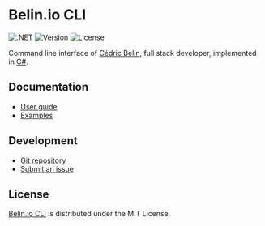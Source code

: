 # Belin.io CLI
![.NET](https://badgen.net/badge/.net/%3E%3D9.0/green) ![Version](https://badgen.net/badge/project/v2.6.0/blue) ![License](https://badgen.net/badge/license/MIT/blue)

Command line interface of [Cédric Belin](https://cedric-belin.fr), full stack developer,
implemented in [C#](https://learn.microsoft.com/en-us/dotnet/csharp).

## Documentation
- [User guide](https://github.com/cedx/cli/wiki)
- [Examples](https://github.com/cedx/cli/tree/main/example)

## Development
- [Git repository](https://github.com/cedx/cli)
- [Submit an issue](https://github.com/cedx/cli/issues)

## License
[Belin.io CLI](https://github.com/cedx/cli) is distributed under the MIT License.
